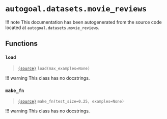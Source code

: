 # `autogoal.datasets.movie_reviews`

!!! note
    This documentation has been autogenerated from the source code located at `autogoal.datasets.movie_reviews`.

## Functions

### `load`

> [`(source)`](https://github.com/sestevez/autogoal/blob/master/autogoal/datasets/movie_reviews.py#L5)
> `load(max_examples=None)`


!!! warning
    This class has no docstrings.

### `make_fn`

> [`(source)`](https://github.com/sestevez/autogoal/blob/master/autogoal/datasets/movie_reviews.py#L28)
> `make_fn(test_size=0.25, examples=None)`


!!! warning
    This class has no docstrings.

